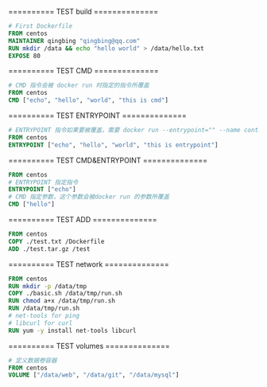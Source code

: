 
========== TEST build ==============
```dockerfile
# First Dockerfile
FROM centos
MAINTAINER qingbing "qingbing@qq.com"
RUN mkdir /data && echo "hello world" > /data/hello.txt
EXPOSE 80
```

========== TEST CMD ==============
```dockerfile
# CMD 指令会被 docker run 时指定的指令所覆盖
FROM centos
CMD ["echo", "hello", "world", "this is cmd"]

```

========== TEST ENTRYPOINT ==============
```dockerfile
# ENTRYPOINT 指令如果要被覆盖，需要 docker run --entrypoint="" --name containerName qingbing/test:1.0
FROM centos
ENTRYPOINT ["echo", "hello", "world", "this is entrypoint"]

```

========== TEST CMD&ENTRYPOINT ==============
```dockerfile
FROM centos
# ENTRYPOINT 指定指令
ENTRYPOINT ["echo"]
# CMD 指定参数，这个参数会被docker run 的参数所覆盖
CMD ["hello"]

```

========== TEST ADD ==============
```dockerfile
FROM centos
COPY ./test.txt /Dockerfile
ADD ./test.tar.gz /test


```

========== TEST network ==============
```dockerfile
FROM centos
RUN mkdir -p /data/tmp
COPY ./basic.sh /data/tmp/run.sh
RUN chmod a+x /data/tmp/run.sh
RUN /data/tmp/run.sh
# net-tools for ping
# libcurl for curl
RUN yum -y install net-tools libcurl


```


========== TEST volumes ==============
```dockerfile
# 定义数据卷容器
FROM centos
VOLUME ["/data/web", "/data/git", "/data/mysql"]

```